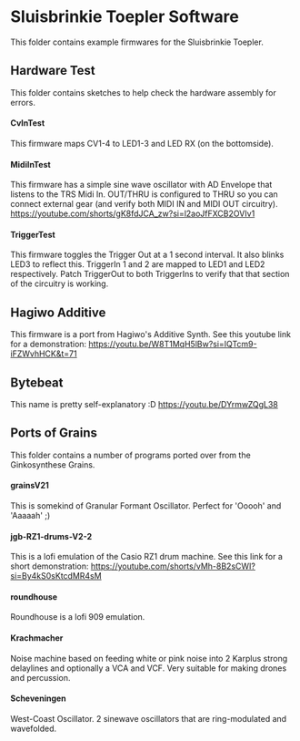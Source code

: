 # Sluisbrinkie Toepler Software
This folder contains example firmwares for the Sluisbrinkie Toepler.

## Hardware Test
This folder contains sketches to help check the hardware assembly for errors.
#### CvInTest
This firmware maps CV1-4 to LED1-3 and LED RX (on the bottomside).
#### MidiInTest
This firmware has a simple sine wave oscillator with AD Envelope that listens to the TRS Midi In. OUT/THRU is configured to THRU so you can connect external gear (and verify both MIDI IN and MIDI OUT circuitry). https://youtube.com/shorts/gK8fdJCA_zw?si=l2aoJfFXCB2OVIv1
#### TriggerTest
This firmware toggles the Trigger Out at a 1 second interval. It also blinks LED3 to reflect this. TriggerIn 1 and 2 are mapped to LED1 and LED2 respectively. Patch TriggerOut to both TriggerIns to verify that that section of the circuitry is working.

## Hagiwo Additive
This firmware is a port from Hagiwo's Additive Synth. See this youtube link for a demonstration: https://youtu.be/W8T1MqH5lBw?si=IQTcm9-iFZWvhHCK&t=71

## Bytebeat
This name is pretty self-explanatory :D
https://youtu.be/DYrmwZQgL38 
## Ports of Grains
This folder contains a number of programs ported over from the Ginkosynthese Grains.
#### grainsV21
This is somekind of Granular Formant Oscillator. Perfect for 'Ooooh' and 'Aaaaah' ;)
#### jgb-RZ1-drums-V2-2
This is a lofi emulation of the Casio RZ1 drum machine. See this link for a short demonstration: https://youtube.com/shorts/vMh-8B2sCWI?si=By4kS0sKtcdMR4sM
#### roundhouse
Roundhouse is a lofi 909 emulation.
#### Krachmacher
Noise machine based on feeding white or pink noise into 2 Karplus strong delaylines and optionally a VCA and VCF. Very suitable for making drones and percussion.
#### Scheveningen
West-Coast Oscillator. 2 sinewave oscillators that are ring-modulated and wavefolded.
